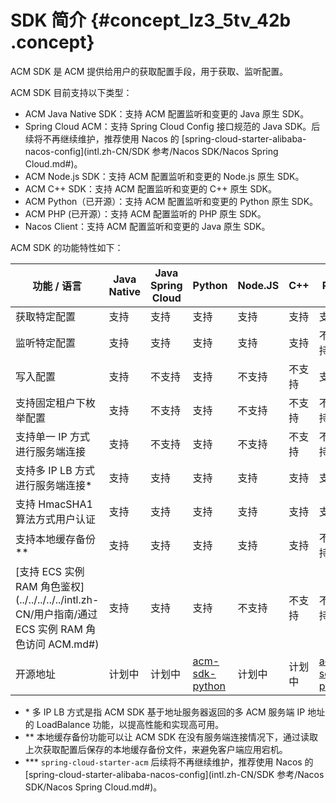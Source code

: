 # SDK 简介 {#concept_lz3_5tv_42b .concept}

ACM SDK 是 ACM 提供给用户的获取配置手段，用于获取、监听配置。

ACM SDK 目前支持以下类型：

-   ACM Java Native SDK：支持 ACM 配置监听和变更的 Java 原生 SDK。
-   Spring Cloud ACM：支持 Spring Cloud Config 接口规范的 Java SDK。后续将不再继续维护，推荐使用 Nacos 的 [spring-cloud-starter-alibaba-nacos-config](intl.zh-CN/SDK 参考/Nacos SDK/Nacos Spring Cloud.md#)。
-   ACM Node.js SDK：支持 ACM 配置监听和变更的 Node.js 原生 SDK。
-   ACM C++ SDK：支持 ACM 配置监听和变更的 C++ 原生 SDK。
-   ACM Python（已开源）：支持 ACM 配置监听和变更的 Python 原生 SDK。
-   ACM PHP \(已开源）：支持 ACM 配置监听的 PHP 原生 SDK。
-   Nacos Client：支持 ACM 配置监听和变更的 Java 原生 SDK。

ACM SDK 的功能特性如下：

|功能 / 语言|Java Native|Java Spring Cloud|Python|Node.JS|C++|PHP|Nacos SDK|
|-------|-----------|-----------------|------|-------|---|---|---------|
|获取特定配置|支持|支持|支持|支持|支持|支持|支持|
|监听特定配置|支持|支持|支持|支持|支持|不支持|支持|
|写入配置|支持|不支持|支持|不支持|不支持|支持|支持|
|支持固定租户下枚举配置|支持|不支持|支持|不支持|不支持|不支持|不支持|
|支持单一 IP 方式进行服务端连接|支持|不支持|支持|不支持|不支持|不支持|支持|
|支持多 IP LB 方式进行服务端连接\*|支持|支持|支持|支持|支持|支持|支持|
|支持 HmacSHA1 算法方式用户认证|支持|支持|支持|支持|支持|支持|支持|
|支持本地缓存备份\*\*|支持|支持|支持|支持|支持|不支持|支持|
|[支持 ECS 实例 RAM 角色鉴权](../../../../../intl.zh-CN/用户指南/通过 ECS 实例 RAM 角色访问 ACM.md#)|支持|支持|支持|不支持|不支持|不支持|支持|
|开源地址|计划中|计划中|[acm-sdk-python](https://github.com/alibaba/acm-sdk-python)|计划中|计划中|[acm-sdk-php](https://github.com/alibaba/acm-sdk-php)|[Nacos](https://github.com/alibaba/nacos)|

-   \* 多 IP LB 方式是指 ACM SDK 基于地址服务器返回的多 ACM 服务端 IP 地址的 LoadBalance 功能，以提高性能和实现高可用。
-   \*\* 本地缓存备份功能可以让 ACM SDK 在没有服务端连接情况下，通过读取上次获取配置后保存的本地缓存备份文件，来避免客户端应用宕机。
-   \*\*\* `spring-cloud-starter-acm` 后续将不再继续维护，推荐使用 Nacos 的 [spring-cloud-starter-alibaba-nacos-config](intl.zh-CN/SDK 参考/Nacos SDK/Nacos Spring Cloud.md#)。

